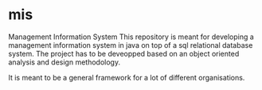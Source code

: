 # mis
Management Information System
This repository is meant for developing a management information system in java on top of a sql relational database system.
The project has to be deveopped based on an object oriented analysis and design methodology.

It is meant to be a general framework for a lot of different organisations.
